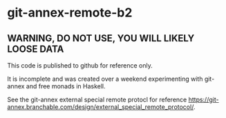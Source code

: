 # git-annex-remote-b2

## WARNING, DO NOT USE, YOU WILL LIKELY LOOSE DATA

This code is published to github for reference only.

It is incomplete and was created over a weekend experimenting with git-annex and free monads in Haskell.

See the git-annex external special remote protocl for reference https://git-annex.branchable.com/design/external_special_remote_protocol/.
